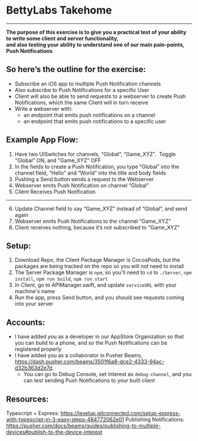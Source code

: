 # BettyLabs Takehome
---------

**The purpose of this exercise is to give you a practical test of your ability to write some client and server functionality,  
and also testing your ability to understand one of our main pain-points, Push Notifications**

## **So here’s the outline for the exercise:**
- Subscribe an iOS app to multiple Push Notification channels
- Also subscribe to Push Notifications for a specific User
- Client will also be able to send requests to a webserver to create Push Notifications, which the same Client will in turn receive
- Write a webserver with:
  - an endpoint that emits push notifications on a channel
  - an endpoint that emits push notifications to a specific user

## **Example App Flow:**
1) Have two UISwitches for channels, “Global”, “Game_XYZ”.  Toggle “Global” ON, and "Game_XYZ" OFF
2) In the fields to create a Push Notification, you type “Global” into the channel field, “Hello” and “World” into the title and body fields
3) Pushing a Send button sends a request to the Webserver
4) Webserver emits Push Notification on channel “Global"
5) Client Receives Push Notification
--------
6) Update Channel field to say “Game_XYZ” instead of “Global”, and send again
7) Webserver emits Push Notifications to the channel “Game_XYZ”
8) Client receives nothing, because it’s not subscribed to “Game_XYZ"


## **Setup:**
1) Download Repo, the Client Package Manager is CocoaPods, but the packages are being tracked on the repo so you will not need to install
2) The Server Package Manager is `npm`, so you'll need to `cd` to `./Server`, `npm install`, `npm run build`, `npm run start`
3) In Client, go to APIManager.swift, and update `serviceURL` with your machine's name
4) Run the app, press Send button, and you should see requests coming into your server


## **Accounts:**
- I have added you as a developer in our AppStore Organization so that you can build to a phone, and so the Push Notifications can be registered properly
- I have added you as a collaborator in Pusher Beams, https://dash.pusher.com/beams/3501f6a8-dce2-4333-94ac-d32b363d2e7d. 
  - You can go to Debug Console, set Interest as `debug-channel`, and you can test sending Push Notifications to your built client

## **Resources:**
Typescript + Express: https://levelup.gitconnected.com/setup-express-with-typescript-in-3-easy-steps-484772062e01
Publishing Notifications: https://pusher.com/docs/beams/guides/publishing-to-multiple-devices#publish-to-the-device-interest
